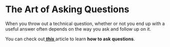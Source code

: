 # The Art of Asking Questions

When you throw out a technical question, whether or not you end up with a useful answer often depends on the way you ask and follow up on it.

You can check out[ _**this**_ ](https://stackoverflow.com/help/how-to-ask)article to learn **how to ask questions**.

